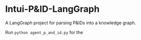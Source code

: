# Intui-P&ID-LangGraph

A LangGraph project for parsing P&IDs into a knowledge graph.


Run ` python agent_p_and_id.py ` for the 

